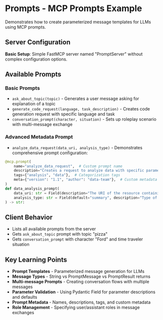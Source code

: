 # Prompts - MCP Prompts Example

Demonstrates how to create parameterized message templates for LLMs using MCP prompts.

## Server Configuration

**Basic Setup**: Simple FastMCP server named "PromptServer" without complex configuration options.

## Available Prompts

### Basic Prompts
- `ask_about_topic(topic)` - Generates a user message asking for explanation of a topic
- `generate_code_request(language, task_description)` - Creates code generation request with specific language and task
- `conversation_prompt(character, situation)` - Sets up roleplay scenario with multi-message exchange

### Advanced Metadata Prompt
- `analyze_data_request(data_uri, analysis_type)` - Demonstrates comprehensive prompt configuration:

```python
@mcp.prompt(
    name="analyze_data_request",  # Custom prompt name
    description="Creates a request to analyze data with specific parameters",
    tags={"analysis", "data"},  # Categorization tags
    meta={"version": "1.1", "author": "data-team"},  # Custom metadata
)
def data_analysis_prompt(
    data_uri: str = Field(description="The URI of the resource containing the data."),
    analysis_type: str = Field(default="summary", description="Type of analysis."),
) -> str:
```

## Client Behavior

- Lists all available prompts from the server
- Gets `ask_about_topic` prompt with topic "pizza"
- Gets `conversation_prompt` with character "Ford" and time traveler situation

## Key Learning Points

- **Prompt Templates** - Parameterized message generation for LLMs
- **Message Types** - String vs PromptMessage vs PromptResult returns
- **Multi-message Prompts** - Creating conversation flows with multiple messages
- **Parameter Validation** - Using Pydantic Field for parameter descriptions and defaults
- **Prompt Metadata** - Names, descriptions, tags, and custom metadata
- **Role Management** - Specifying user/assistant roles in message exchanges